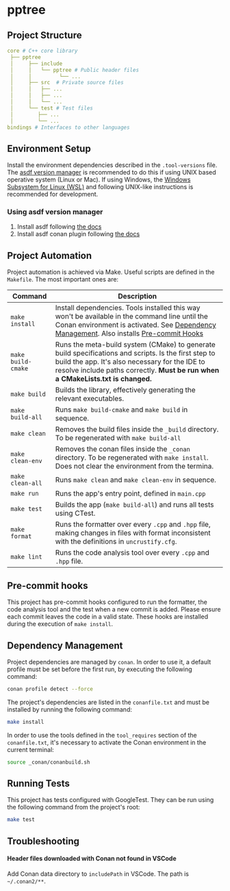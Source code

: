 # pptree

## Project Structure

```yaml
core # C++ core library
 ├── pptree
 │     ├── include
 │     │   └── pptree # Public header files
 │     │         └── ...
 │     ├── src  # Private source files
 │     │   ├── ...
 │     │   ├── ...
 │     │   └── ...
 │     └── test # Test files
 │        ├── ...
 │        └── ...
bindings # Interfaces to other languages
```

## Environment Setup

Install the environment dependencies described in the `.tool-versions` file. The [asdf version manager](https://asdf-vm.com/) is recommended to do this if using UNIX based operative system (Linux or Mac). If using Windows, the [Windows Subsystem for Linux (WSL)](https://learn.microsoft.com/en-us/windows/wsl/install) and following UNIX-like instructions is recommended for development.

### Using asdf version manager

1. Install asdf following [the docs](https://asdf-vm.com/guide/getting-started.html)
2. Install asdf conan plugin following [the docs](https://github.com/amrox/asdf-pyapp#compatible-python-applications)

## Project Automation

Project automation is achieved via Make. Useful scripts are defined in the `Makefile`. The most important ones are:

| Command            | Description                                                                                                                                                                                                                                |
| ------------------ | ------------------------------------------------------------------------------------------------------------------------------------------------------------------------------------------------------------------------------------------ |
| `make install`     | Install dependencies. Tools installed this way won't be available in the command line until the Conan environment is activated. See [Dependency Management](#dependency-management). Also installs [Pre-commit Hooks](#pre-commit-hooks)   |
| `make build-cmake` | Runs the meta-build system (CMake) to generate build specifications and scripts. Is the first step to build the app. It's also necessary for the IDE to resolve include paths correctly. **Must be run when a CMakeLists.txt is changed.** |
| `make build`       | Builds the library, effectively generating the relevant executables.                                                                                                                                                                       |
| `make build-all`   | Runs `make build-cmake` and `make build` in sequence.                                                                                                                                                                                      |
| `make clean`       | Removes the build files inside the `_build` directory. To be regenerated with `make build-all`                                                                                                                                             |
| `make clean-env`   | Removes the conan files inside the `_conan` directory. To be regenerated with `make install`. Does not clear the environment from the termina.                                                                                             |
| `make clean-all`   | Runs `make clean` and `make clean-env` in sequence.                                                                                                                                                                                        |
| `make run`         | Runs the app's entry point, defined in `main.cpp`                                                                                                                                                                                          |
| `make test`        | Builds the app (`make build-all`) and runs all tests using CTest.                                                                                                                                                                          |
| `make format`      | Runs the formatter over every `.cpp` and `.hpp` file, making changes in files with format inconsistent with the definitions in `uncrustify.cfg`.                                                                                           |
| `make lint`        | Runs the code analysis tool over every `.cpp` and `.hpp` file.                                                                                                                                                                             |

## Pre-commit hooks

This project has pre-commit hooks configured to run the formatter, the code analysis tool and the test when a new commit is added. Please ensure each commit leaves the code in a valid state. These hooks are installed during the execution of `make install`.

## Dependency Management

Project dependencies are managed by `conan`. In order to use it, a default profile must be set before the first run, by executing the following command:

```bash
conan profile detect --force
```

The project's dependencies are listed in the `conanfile.txt` and must be installed by running the following command:

```bash
make install
```

In order to use the tools defined in the `tool_requires` section of the `conanfile.txt`, it's necessary to activate the Conan environment in the current terminal:

```bash
source _conan/conanbuild.sh
```

## Running Tests

This project has tests configured with GoogleTest. They can be run using the following command from the project's root:

```bash
make test
```

## Troubleshooting

#### Header files downloaded with Conan not found in VSCode

Add Conan data directory to `includePath` in VSCode. The path is `~/.conan2/**`.
